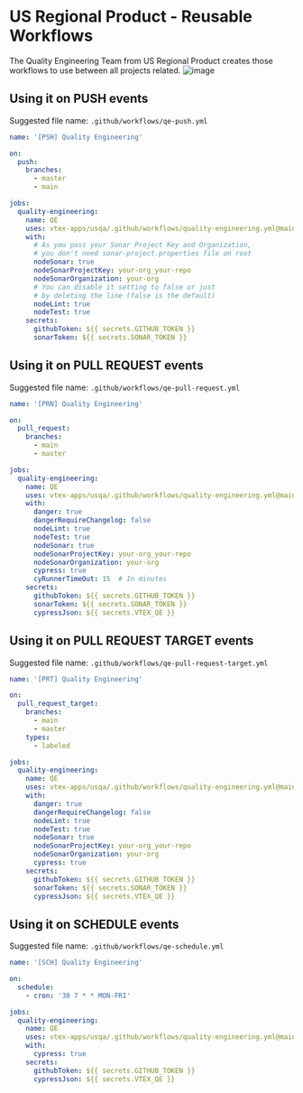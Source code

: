 # US Regional Product - Reusable Workflows

The Quality Engineering Team from US Regional Product creates those workflows to use between all projects related.
![image](https://user-images.githubusercontent.com/1340046/185407235-2644679a-0b45-4b0b-80cf-06a01d694891.png)

## Using it on PUSH events
Suggested file name: `.github/workflows/qe-push.yml`

```yaml
name: '[PSH] Quality Engineering'

on:
  push:
    branches: 
      - master
      - main

jobs:
  quality-engineering:
    name: QE
    uses: vtex-apps/usqa/.github/workflows/quality-engineering.yml@main
    with:
      # As you pass your Sonar Project Key and Organization,
      # you don't need sonar-project.properties file on root
      nodeSonar: true
      nodeSonarProjectKey: your-org_your-repo
      nodeSonarOrganization: your-org
      # You can disable it setting to false or just
      # by deleting the line (false is the default)
      nodeLint: true
      nodeTest: true
    secrets:
      githubToken: ${{ secrets.GITHUB_TOKEN }}
      sonarToken: ${{ secrets.SONAR_TOKEN }}
```

## Using it on PULL REQUEST events
Suggested file name: `.github/workflows/qe-pull-request.yml`

```yaml
name: '[PRN] Quality Engineering'

on:
  pull_request:
    branches: 
      - main
      - master

jobs:
  quality-engineering:
    name: QE
    uses: vtex-apps/usqa/.github/workflows/quality-engineering.yml@main
    with:
      danger: true
      dangerRequireChangelog: false
      nodeLint: true
      nodeTest: true
      nodeSonar: true
      nodeSonarProjectKey: your-org_your-repo
      nodeSonarOrganization: your-org      
      cypress: true
      cyRunnerTimeOut: 15  # In minutes
    secrets:
      githubToken: ${{ secrets.GITHUB_TOKEN }}
      sonarToken: ${{ secrets.SONAR_TOKEN }}
      cypressJson: ${{ secrets.VTEX_QE }}
```

## Using it on PULL REQUEST TARGET events
Suggested file name: `.github/workflows/qe-pull-request-target.yml`

```yaml
name: '[PRT] Quality Engineering'

on:
  pull_request_target:
    branches: 
      - main
      - master
    types:
      - labeled

jobs:
  quality-engineering:
    name: QE
    uses: vtex-apps/usqa/.github/workflows/quality-engineering.yml@main
    with:
      danger: true
      dangerRequireChangelog: false
      nodeLint: true
      nodeTest: true
      nodeSonar: true
      nodeSonarProjectKey: your-org_your-repo
      nodeSonarOrganization: your-org      
      cypress: true
    secrets:
      githubToken: ${{ secrets.GITHUB_TOKEN }}
      sonarToken: ${{ secrets.SONAR_TOKEN }}
      cypressJson: ${{ secrets.VTEX_QE }}
```

## Using it on SCHEDULE events
Suggested file name: `.github/workflows/qe-schedule.yml`

```yaml
name: '[SCH] Quality Engineering'

on:
  schedule:
    - cron: '30 7 * * MON-FRI'

jobs:
  quality-engineering:
    name: QE
    uses: vtex-apps/usqa/.github/workflows/quality-engineering.yml@main
    with:
      cypress: true
    secrets:
      githubToken: ${{ secrets.GITHUB_TOKEN }}
      cypressJson: ${{ secrets.VTEX_QE }}
```
